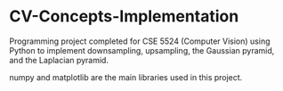 # CV-Concepts-Implementation
Programming project completed for CSE 5524 (Computer Vision) using Python to implement downsampling, upsampling, the Gaussian pyramid, and the Laplacian pyramid. 

numpy and matplotlib are the main libraries used in this project. 

